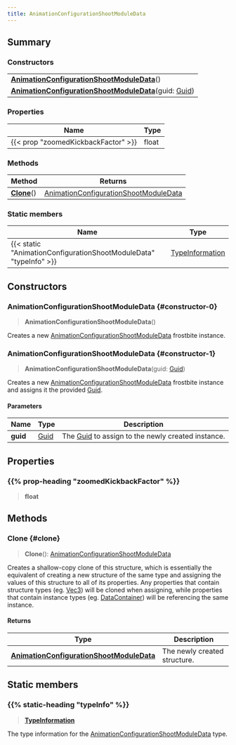 ```yaml
---
title: AnimationConfigurationShootModuleData
---
```


## Summary

### Constructors

|  |
| --- |
| **[AnimationConfigurationShootModuleData](#constructor-0)**() |
| **[AnimationConfigurationShootModuleData](#constructor-1)**(guid: [Guid](/vext/ref/shared/type/guid)) |

### Properties

| Name | Type |
| ---- | ---- |
| {{< prop "zoomedKickbackFactor" >}} | float |

### Methods

| Method | Returns |
| ------ | ------- |
| **[Clone](#clone)**() | [AnimationConfigurationShootModuleData](/vext/ref/fb/animationconfigurationshootmoduledata) |

### Static members

| Name | Type |
| ---- | ---- |
| {{< static "AnimationConfigurationShootModuleData" "typeInfo" >}} | [TypeInformation](/vext/ref/shared/type/typeinformation) |

## Constructors

### AnimationConfigurationShootModuleData {#constructor-0}

> **AnimationConfigurationShootModuleData**()

Creates a new [AnimationConfigurationShootModuleData](/vext/ref/fb/animationconfigurationshootmoduledata) frostbite instance.

### AnimationConfigurationShootModuleData {#constructor-1}

> **AnimationConfigurationShootModuleData**(guid: [Guid](/vext/ref/shared/type/guid))

Creates a new [AnimationConfigurationShootModuleData](/vext/ref/fb/animationconfigurationshootmoduledata) frostbite instance and assigns it the provided [Guid](/vext/ref/shared/type/guid).

#### Parameters

| Name | Type | Description |
| ---- | ---- | ----------- |
| **guid** | [Guid](/vext/ref/shared/type/guid) | The [Guid](/vext/ref/shared/type/guid) to assign to the newly created instance. |

## Properties

### {{% prop-heading "zoomedKickbackFactor" %}}

> **float**

## Methods

### Clone {#clone}

> **Clone**(): [AnimationConfigurationShootModuleData](/vext/ref/fb/animationconfigurationshootmoduledata)

Creates a shallow-copy clone of this structure, which is essentially the equivalent of creating a new structure of the same type and assigning the values of this structure to all of its properties. Any properties that contain structure types (eg. [Vec3](/vext/ref/shared/type/vec3)) will be cloned when assigning, while properties that contain instance types (eg. [DataContainer](/vext/ref/shared/type/datacontainer)) will be referencing the same instance.

#### Returns

| Type | Description |
| ---- | ----------- |
| **[AnimationConfigurationShootModuleData](/vext/ref/fb/animationconfigurationshootmoduledata)** | The newly created structure. |

## Static members

### {{% static-heading "typeInfo" %}}

> **[TypeInformation](/vext/ref/shared/type/typeinformation)**

The type information for the [AnimationConfigurationShootModuleData](/vext/ref/fb/animationconfigurationshootmoduledata) type.

